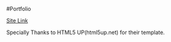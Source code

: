 #Portfolio

<a href="https://rozaneekantadas.github.io/profile/">Site Link</a>

Specially Thanks to HTML5 UP(html5up.net) for their template.
